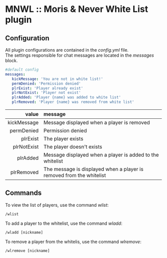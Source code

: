 # MNWL :: Moris & Never White List plugin

## Configuration

All plugin configurations are contained in the *config.yml* file.
</br>
The settings responsible for chat messages are located in the *messages* block.

```yaml
#default config
messages:
   kickMessage: 'You are not in white list!'
   permDenied: 'Permission denied'
   plrExist: 'Player already exist'
   plrNotExist: 'Player not exist'
   plrAdded: 'Player {name} was added to white list'
   plrRemoved: 'Player {name} was removed from white list'
```

| value | message |
| -------: | :------- |
| kickMessage | Message displayed when a player is removed |
| permDenied | Permission denied |
| plrExist | The player exists |
| plrNotExist | The player doesn't exists |
| plrAdded | Message displayed when a player is added to the whitelist |
| plrRemoved | The message is displayed when a player is removed from the whitelist |

## Commands
To view the list of players, use the command *wlist*:
```
/wlist
```

To add a player to the whitelist, use the command *wladd*:
```
/wladd [nickname]
```

To remove a player from the whitelis, use the command *wlremove*:
```
/wlremove [nickname]
```
